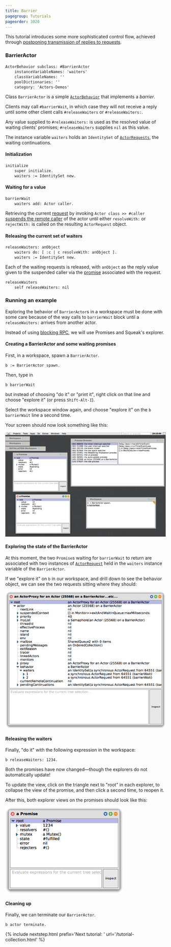 ```yaml
---
title: Barrier
pagegroup: Tutorials
pageorder: 3020
---
```


This tutorial introduces some more sophisticated control flow,
achieved through
[postponing transmission of replies to requests](behaviors.html#suspending-the-caller).

### BarrierActor

```smalltalk
ActorBehavior subclass: #BarrierActor
    instanceVariableNames: 'waiters'
    classVariableNames: ''
    poolDictionaries: ''
    category: 'Actors-Demos'
```

Class `BarrierActor` is a simple [`ActorBehavior`](behaviors.html)
that implements a *barrier*.

Clients may call `#barrierWait`, in which case they will not receive a
reply until some other client calls `#releaseWaiters` or
`#releaseWaiters:`.

Any value supplied to `#releaseWaiters:` is used as the resolved value
of waiting clients' promises; `#releaseWaiters` supplies `nil` as this
value.

The instance variable `waiters` holds an `IdentitySet` of
[`ActorRequests`](requests.html), the waiting continuations.

#### Initialization

```smalltalk
initialize
    super initialize.
    waiters := IdentitySet new.
```

#### Waiting for a value

```smalltalk
barrierWait
    waiters add: Actor caller.
```

Retrieving the current [request](requests.html) by invoking `Actor
class >> #caller`
[suspends the remote caller](behaviors.html#suspending-the-caller) of
the actor until either `resolveWith:` or `rejectWith:` is called on
the resulting `ActorRequest` object.

#### Releasing the current set of waiters

```smalltalk
releaseWaiters: anObject
    waiters do: [ :c | c resolveWith: anObject ].
    waiters := IdentitySet new.
```

Each of the waiting requests is released, with `anObject` as the reply
value given to the suspended caller via the [promise](promises.html)
associated with the request.

```smalltalk
releaseWaiters
    self releaseWaiters: nil
```

### Running an example

Exploring the behavior of `BarrierActor`s in a workspace must be done
with some care because of the way calls to `barrierWait` block until a
`releaseWaiters:` arrives from another actor.

Instead of using [blocking RPC](proxies.html#blocking-rpc), we will
use Promises and Squeak's explorer.

#### Creating a BarrierActor and some waiting promises

First, in a workspace, spawn a `BarrierActor`.

```smalltalk
b := BarrierActor spawn.
```

Then, type in

```smalltalk
b barrierWait
```

but instead of choosing "do it" or "print it", right click on that
line and choose "explore it" (or press `Shift-Alt-I`).

Select the workspace window again, and choose "explore it" on the `b
barrierWait` line a second time.

Your screen should now look something like this:

![Barrier World 1](<img/Barrier World 1.png>)

#### Exploring the state of the BarrierActor

At this moment, the two `Promise`s waiting for `barrierWait` to return
are associated with two instances of [`ActorRequest`](requests.html)
held in the `waiters` instance variable of the `BarrierActor`.

If we "explore it" on `b` in our workspace, and drill down to see the
behavior object, we can see the two requests sitting where they
should:

![BarrierActor Explorer](<img/BarrierActor Explorer.png>)

#### Releasing the waiters

Finally, "do it" with the following expression in the workspace:

```smalltalk
b releaseWaiters: 1234.
```

Both the promises have now changed—though the explorers do not
automatically update!

To update the view, click on the triangle next to "root" in each
explorer, to collapse the view of the promise, and then click a second
time, to reopen it.

After this, both explorer views on the promises should look like this:

![Fulfilled barrierWait promise](<img/Fulfilled barrierWait promise.png>)

#### Cleaning up

Finally, we can terminate our `BarrierActor`.

```smalltalk
b actor terminate.
```

{% include nextstep.html prefix='Next tutorial: ' url='/tutorial-collection.html' %}
